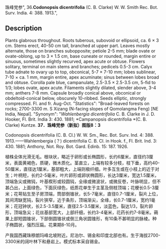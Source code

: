 珠峰党参",
36.**Codonopsis dicentrifolia** (C. B. Clarke) W. W. Smith Rec. Bot. Surv. India. 4: 388. 1913.",

## Description
Plants glabrous throughout. Roots tuberous, subovoid or ellipsoid, ca. 6 × 3 cm. Stems erect, 40-50 cm tall, branched at upper part. Leaves mostly alternate, those on branches subopposite; petiole 2-5 mm; blade ovate or ovate-oblong, up to 3 × 1.5 cm, base cuneate or rounded, margin entire or sinuous, sometimes slightly recurved, apex acute or obtuse. Flowers solitary, terminal on main stems and branches; pedicels 0.5-3 cm. Calyx tube adnate to ovary up to top, obconical, 5-7 × 7-10 mm; lobes sublinear, 7-10 × ca. 1 mm, margin entire, apex acuminate; sinus between lobes broad and obtuse. Corolla pale blue, campanulate, 2.5-3.5 × 2.5-3.5 cm, 5-fid to 1/3; lobes ovate, apex acute. Filaments slightly dilated, slender above, 3-4 mm; anthers 7-8 mm. Capsule broadly conical above, obconical or obdeltoid-conical below, obscurely 10-ribbed. Seeds elliptic, strongly compressed. Fl. and fr. Aug-Oct.
  "Statistics": "Broad-leaved forests on rocks; 2700-3300 m. S Xizang (N-facing slopes of Qomolangma Feng) [NE India, Nepal].
  "Synonym": "*Wahlenbergia dicentrifolia* C. B. Clarke in J. D. Hooker, Fl. Brit. India 3: 430. 1881; *Campanopsis dicentrifolia *(C. B. Clarke) Kuntze.
**37．珠峰党参（新拟）图版8：3**

Codonopsis dicentrifolia (C. B. Cl.) W. W. Sm., Rec. Bot. Surv. Ind. 4: 388. 1913.——Wahlembergia (？) dicentrifolia C. B. Cl. in Hook. f., Fl. Brit. Ind. 3: 430. 1881; Anthony, Not. Roy. Bot. Gard. Edinb. 15: 187. 1926.

植株全体光滑无毛。根块状，略近于卵形或长椭圆形，长约6厘米，直径约3厘米，表面黄褐色，质硬，微木质化。茎直立，上端有较多分枝，枝下垂，高约40-50厘米，直径达1厘米，基部粗大，上端则极纤细。叶多互生或在小枝上的近于对生；叶柄短，长约2-5毫米，叶片卵形或卵状椭圆形，长达3厘米，宽达1.5厘米，顶端急尖或微钝，叶基楔形或较圆钝，全缘或微波状，或微反卷，叶脉明显，但不甚凸出，上面绿色，下面灰绿色，纸质花单生于主茎及侧枝顶端；花梗长0.5-3厘米；花萼贴生至子房顶端，筒部倒锥状，长5-7毫米，直径0.7-1厘米，裂片上位，其间湾缺宽钝，裂片狭窄，近于条形，顶端渐尖，全缘，长0.7-1厘米，宽约1毫米；花冠钟状，长2.5-3.5厘米，直径2.5-3.5厘米，淡蓝色，裂达1/3，裂片卵形，顶端急尖；花丝基部宽大，上部纤细，长约3-4毫米，花药长约7-8毫米。蒴果上部短圆锥状，下部倒圆锥状或倒三角状圆锥形，有10条不甚明显的脉棱。种子椭圆状，强烈压扁。花果期8-10月。

产我国西藏珠穆朗玛峰北坡附近。尼泊尔、锡金和印度北部也有。生于海拔2700-3300米的阔叶林下和悬岩上。模式标本采自锡金。
